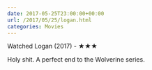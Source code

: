 ```yaml
---
date: 2017-05-25T23:00:00+00:00
url: /2017/05/25/logan.html
categories: Movies
---
```

Watched Logan (2017) - ★★★

Holy shit. A perfect end to the Wolverine series.


